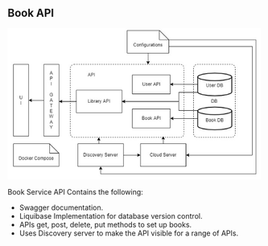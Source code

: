 ## Book API


![Arch](https://github.com/Shreejaa/book_api/blob/master/MicroArch.jpg)


Book Service API Contains the following:
- Swagger documentation.
- Liquibase Implementation for database version control.
- APIs get, post, delete, put methods to set up books.
- Uses Discovery server to make the API visible for a range of APIs.
